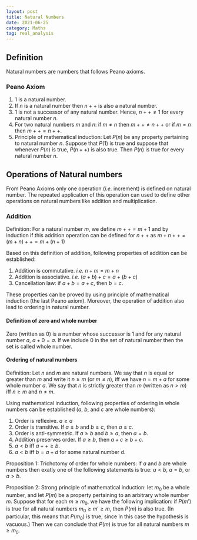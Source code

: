 ```yaml
---
layout: post
title: Natural Numbers
date: 2021-06-25
category: Maths
tag: real_analysis
---
```


## Definition
Natural numbers are numbers that follows Peano axioms.

### Peano Axiom

1. 1 is a natural number.
2. If $n$ is a natural number then $n++$ is also a natural number.
3. 1 is not a successor of any natural number. Hence, $n++\neq 1$ for every natural number $n$.
4. For two natural numbers $m$ and $n$: if $m\neq n$ then $m++\neq n++$ or if $m=n$ then $m++=n++$.
5. Principle of mathematical induction: Let $P(n)$ be any property pertaining to natural number $n$. Suppose that $P(1)$ is true and suppose that whenever $P(n)$ is true, $P(n++)$ is also true. Then $P(n)$ is true for every natural number $n$.


## Operations of Natural numbers
From Peano Axioms only one operation (*i.e.* increment) is defined on natural number. The repeated application of this operation can used to define other operations on natural numbers like addition and multiplication.

### Addition
Definition: For a natural number $m$, we define $m++ = m+1$ and by induction if this addition operation can be defined for $n++$ as $m+n++ = (m+n)++ = m+(n+1)$

Based on this definition of addition, following properties of addition can be established:
1. Addition is commutative. *i.e.* $n+m = m+n$
2. Addition is associative. *i.e.* $(a+b)+c = a+(b+c)$
3. Cancellation law: if $a+b=a+c$, then $b=c$.

These properties can be proved by using principle of mathematical induction (the last Peano axiom). Moreover, the operation of addition also lead to ordering in natural number.

#### Definition of zero and whole number
Zero (written as 0) is a number whose successor is 1 and for any natural number $a$, $a+0=a$. If we include 0 in the set of natural number then the set is called whole number.

#### Ordering of natural numbers
Definition: Let $n$ and $m$ are natural numbers. We say that $n$ is equal or greater than $m$ and write it $n\geq m$ (or $m\leq n$), iff we have $n=m+a$ for some whole number $a$. We say that $n$ is strictly greater than $m$ (written as $n>m$) iff $n\geq m$ and $n\neq m$.

Using mathematical induction, following properties of ordering in whole numbers can be established ($a$, $b$, and $c$ are whole numbers):
1. Order is reflexive. $a\geq a$
2. Order is transitive. If $a\geq b$ and $b\geq c$, then $a\geq c$.
3. Order is anti-symmetric. If $a\geq b$ and $b\geq a$, then $a=b$.
4. Addition preserves order. If $a\geq b$, then $a+c \geq b+c$.
5. $a<b$ iff $a++\geq b$.
6. $a<b$ iff $b = a + d$ for some natural number d.

Proposition 1: Trichotomy of order for whole numbers: If $a$ and $b$ are whole numbers then exatly one of the following statements is true: $a<b$, $a=b$, or $a>b$.

Proposition 2: Strong principle of mathematical induction: let $m_0$ be a whole number, and let $P(m)$ be a property pertaining to an arbitrary whole number $m$. Suppose that for each $m\geq m_0$, we have the following implication: if $P(m')$ is true for all natural numbers $m_0\geq m' \geq m$, then $P(m)$ is also true. (In particular, this means that $P(m_0)$ is true, since in this case the hypothesis is vacuous.) Then we can conclude that $P(m)$ is true for all natural numbers $m\geq m_0$.
